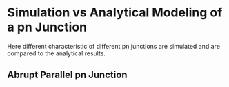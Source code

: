 # Simulation vs Analytical Modeling of a pn Junction
Here different characteristic of different pn junctions are simulated and are compared to the analytical results.

## Abrupt Parallel pn Junction
